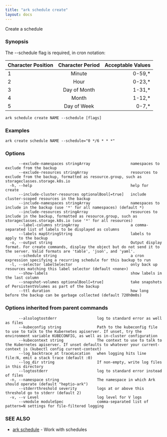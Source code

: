 ```yaml
---
title: "ark schedule create"
layout: docs
---
```


Create a schedule

### Synopsis


The --schedule flag is required, in cron notation:

| Character Position | Character Period | Acceptable Values |
| -------------------|:----------------:| -----------------:|
| 1                  | Minute           | 0-59,*            |
| 2                  | Hour             | 0-23,*            |
| 3                  | Day of Month     | 1-31,*            |
| 4                  | Month            | 1-12,*            |
| 5                  | Day of Week      | 0-7,*             |

```
ark schedule create NAME --schedule [flags]
```

### Examples

```
ark create schedule NAME --schedule="0 */6 * * *"
```

### Options

```
      --exclude-namespaces stringArray                  namespaces to exclude from the backup
      --exclude-resources stringArray                   resources to exclude from the backup, formatted as resource.group, such as storageclasses.storage.k8s.io
  -h, --help                                            help for create
      --include-cluster-resources optionalBool[=true]   include cluster-scoped resources in the backup
      --include-namespaces stringArray                  namespaces to include in the backup (use '*' for all namespaces) (default *)
      --include-resources stringArray                   resources to include in the backup, formatted as resource.group, such as storageclasses.storage.k8s.io (use '*' for all resources)
      --label-columns stringArray                       a comma-separated list of labels to be displayed as columns
      --labels mapStringString                          labels to apply to the backup
  -o, --output string                                   Output display format. For create commands, display the object but do not send it to the server. Valid formats are 'table', 'json', and 'yaml'.
      --schedule string                                 a cron expression specifying a recurring schedule for this backup to run
  -l, --selector labelSelector                          only back up resources matching this label selector (default <none>)
      --show-labels                                     show labels in the last column
      --snapshot-volumes optionalBool[=true]            take snapshots of PersistentVolumes as part of the backup
      --ttl duration                                    how long before the backup can be garbage collected (default 720h0m0s)
```

### Options inherited from parent commands

```
      --alsologtostderr                  log to standard error as well as files
      --kubeconfig string                Path to the kubeconfig file to use to talk to the Kubernetes apiserver. If unset, try the environment variable KUBECONFIG, as well as in-cluster configuration
      --kubecontext string               The context to use to talk to the Kubernetes apiserver. If unset defaults to whatever your current-context is (kubectl config current-context)
      --log_backtrace_at traceLocation   when logging hits line file:N, emit a stack trace (default :0)
      --log_dir string                   If non-empty, write log files in this directory
      --logtostderr                      log to standard error instead of files
  -n, --namespace string                 The namespace in which Ark should operate (default "heptio-ark")
      --stderrthreshold severity         logs at or above this threshold go to stderr (default 2)
  -v, --v Level                          log level for V logs
      --vmodule moduleSpec               comma-separated list of pattern=N settings for file-filtered logging
```

### SEE ALSO
* [ark schedule](ark_schedule.md)	 - Work with schedules

